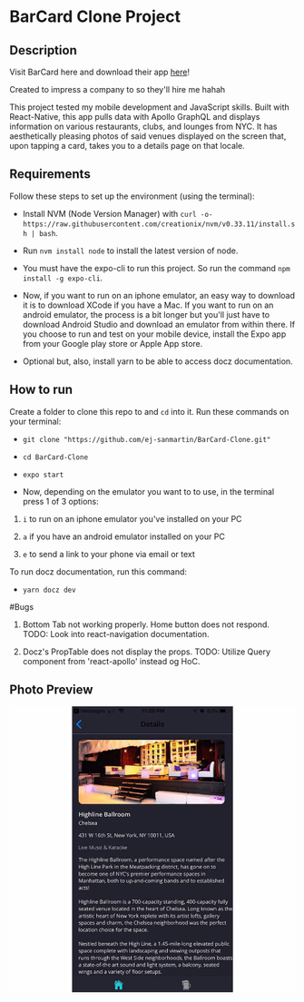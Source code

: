 # BarCard Clone Project


## Description
Visit BarCard here and download their app [here](https://www.barcard.co/)!

Created to impress a company to so they'll hire me hahah

This project tested my mobile development and JavaScript skills. Built with React-Native, this app pulls data with Apollo
GraphQL and displays information on various restaurants, clubs, and lounges from NYC. It has aesthetically pleasing photos
of said venues displayed on the screen that, upon tapping a card, takes you to a details page on that locale.


## Requirements
Follow these steps to set up the environment (using the terminal):

- Install NVM (Node Version Manager) with `curl -o- https://raw.githubusercontent.com/creationix/nvm/v0.33.11/install.sh | bash`.

- Run `nvm install node` to install the latest version of node.

- You must have the expo-cli to run this project. So run the command `npm install -g expo-cli`.

- Now, if you want to run on an iphone emulator, an easy way to download it is to download XCode if you have a Mac.
If you want to run on an android emulator, the process is a bit longer but you'll just have to download Android Studio
and download an emulator from within there. If you choose to run and test on your mobile device, install the Expo app
from your Google play store or Apple App store.

- Optional but, also, install yarn to be able to access docz documentation.


## How to run
Create a folder to clone this repo to and `cd` into it. Run these commands on your terminal:

- `git clone "https://github.com/ej-sanmartin/BarCard-Clone.git"`

- `cd BarCard-Clone`

- `expo start`

- Now, depending on the emulator you want to to use, in the terminal press 1 of 3 options:

1. `i` to run on an iphone emulator you've installed on your PC

2. `a` if you have an android emulator installed on your PC

3. `e` to send a link to your phone via email or text


To run docz documentation, run this command:

- `yarn docz dev`


#Bugs
1. Bottom Tab not working properly. Home button does not respond. TODO: Look into react-navigation documentation.

2. Docz's PropTable does not display the props. TODO: Utilize Query component from 'react-apollo' instead og HoC.


## Photo Preview

![BarCard Clone Details Screen](https://github.com/ej-sanmartin/BarCard-Clone/blob/master/img/BarCardDetailsScreen.jpg)
